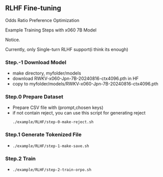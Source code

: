## RLHF Fine-tuning

Odds Ratio Preference Optimization

Example Training Steps with x060 7B Model

Notice.

Currently, only Single-turn RLHF support(i think its enough)

### Step.-1 Download Model
  - make directory, myfolder/models
  - download RWKV-x060-Jpn-7B-20240816-ctx4096.pth in HF
  - copy to myfolder/models/RWKV-x060-Jpn-7B-20240816-ctx4096.pth

### Step.0 Prepare Dataset
  - Prepare CSV file with (prompt,chosen keys)
  - if not contain reject, you can use this script for generating reject
    ```
    ./example/RLHF/step-0-make-reject.sh    
    ```
### Step.1 Generate Tokenized File
  - ```
    ./example/RLHF/step-1-make-save.sh
    ```
### Step.2 Train
  - ```
    ./example/RLHF/step-2-train-orpo.sh
    ```
